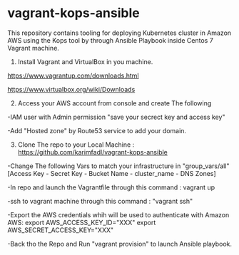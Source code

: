 # vagrant-kops-ansible

This repository contains tooling for deploying Kubernetes cluster in Amazon AWS using the Kops tool by through Ansible Playbook inside Centos 7 Vagrant machine.


1. Install Vagrant and VirtualBox in you machine.

https://www.vagrantup.com/downloads.html

https://www.virtualbox.org/wiki/Downloads


2. Access your AWS account from console and create The following 

-IAM user with Admin permission "save your secrect key and access key"

-Add "Hosted zone" by Route53 service to add your domain.



3. Clone The repo to  your Local Machine : https://github.com/karimfadl/vagrant-kops-ansible 

-Change The following  Vars to match your infrastructure in "group_vars/all" [Access Key - Secret Key - Bucket Name - cluster_name - DNS Zones]

-In repo and launch the Vagrantfile through this command : vagrant up

-ssh to vagrant machine through this command : "vagrant ssh" 

-Export the AWS credentials whih will be used to authenticate with Amazon AWS:
export AWS_ACCESS_KEY_ID="XXX"
export AWS_SECRET_ACCESS_KEY="XXX"

-Back tho the Repo and Run "vagrant provision" to launch Ansible playbook.
